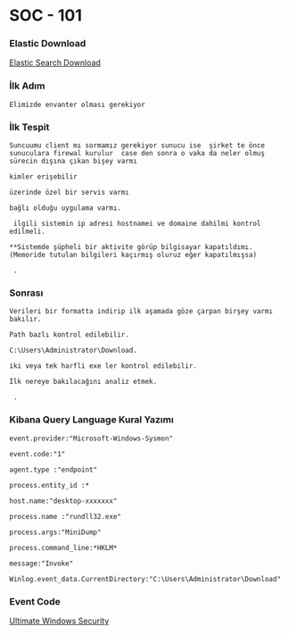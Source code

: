 # SOC - 101


### Elastic Download

[Elastic Search Download](https://www.elastic.co/guide/en/kibana/current/deb.html)


### İlk Adım

`` Elimizde envanter olması gerekiyor ``

### İlk Tespit

``Suncuumu client mı sormamız gerekiyor
sunucu ise 
şirket te önce sunuculara firewal kurulur 
case den sonra o vaka da neler olmuş sürecin dışına çıkan bişey varmı
``

``kimler erişebilir``

``üzerinde özel bir servis varmı``

``bağlı olduğu uygulama varmı.``

`` ilgili sistemin ip adresi hostnamei ve domaine dahilmi kontrol edilmeli.``

``**Sistemde şüpheli bir aktivite görüp bilgisayar kapatıldımı. (Memoride tutulan bilgileri kaçırmış oluruz eğer kapatılmışsa) ``

`` .``


### Sonrası

``Verileri bir formatta indirip ilk aşamada göze çarpan birşey varmı bakılır.``

``Path bazlı kontrol edilebilir.``

``C:\Users\Administrator\Download.``

``iki veya tek harfli exe ler kontrol edilebilir.``

``İlk nereye bakılacağını analiz etmek.``

`` .``


### Kibana Query Language Kural Yazımı

``event.provider:"Microsoft-Windows-Sysmon"``

``event.code:"1"`` 

``agent.type :"endpoint"``  

``process.entity_id :* ``

``host.name:"desktop-xxxxxxx"`` 

``process.name :"rundll32.exe"`` 

``process.args:"MiniDump"``

``process.command_line:*HKLM*``

``message:"Invoke"``  

``Winlog.event_data.CurrentDirectory:"C:\Users\Administrator\Download"``  


### Event Code 

[Ultimate Windows Security](https://www.ultimatewindowssecurity.com/securitylog/encyclopedia/default.aspx)


